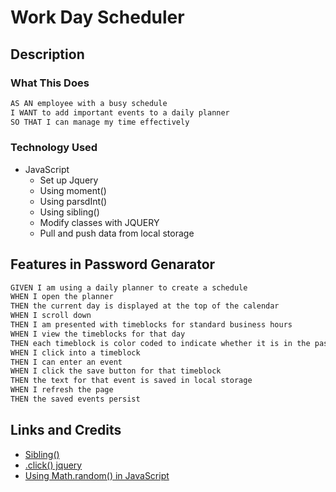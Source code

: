 # Work Day Scheduler

## Description

### What This Does

```md
AS AN employee with a busy schedule
I WANT to add important events to a daily planner
SO THAT I can manage my time effectively
```

### Technology Used

- JavaScript
  - Set up Jquery
  - Using moment()
  - Using parsdInt()
  - Using sibling()
  - Modify classes with JQUERY
  - Pull and push data from local storage

## Features in Password Genarator

```md
GIVEN I am using a daily planner to create a schedule
WHEN I open the planner
THEN the current day is displayed at the top of the calendar
WHEN I scroll down
THEN I am presented with timeblocks for standard business hours
WHEN I view the timeblocks for that day
THEN each timeblock is color coded to indicate whether it is in the past, present, or future
WHEN I click into a timeblock
THEN I can enter an event
WHEN I click the save button for that timeblock
THEN the text for that event is saved in local storage
WHEN I refresh the page
THEN the saved events persist
```

## Links and Credits

- [Sibling()](https://www.w3schools.com/jquery/jquery_traversing_siblings.asp)
- [.click() jquery](https://api.jquery.com/click/)
- [Using Math.random() in JavaScript](https://josephcardillo.medium.com/using-math-random-in-javascript-c49eff920b11)
